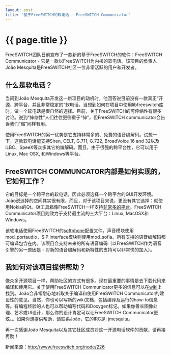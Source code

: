 ```yaml
---
layout: post
title: "基于FreeSWITCH的软电话 - FreeSWITCH Communicator"
---
```


# {{ page.title }}


FreeSWITCH团队日前宣布了一款新的基于FreeSWITCH的软件：FreeSWITCH Communicator - 它是一款以FreeSWITCH为内核的软电话。该项目的负责人João Mesquita是FreeSWITCH社区一位非常活跃的用户和开发者。

什么是软电话？
-------- 
当问到João Mesquita开发这一新项目的动机时，他回答说目前没有一款真正“开源、跨平台、并且非常稳定的”软电话，当想到如何在项目中使用libfreeswitch库时，做一个软电话是很自然的选择。目前，关于FreeSWITCH的可伸缩性有很多讨论。说到“伸缩性”人们往往更侧重于“伸”，但FreeSWITCH communicator会告诉我们“缩”同样有用。

使用FreeSWITCH的另一优势是它支持非常多的、免费的语音编解码。试想一下，这款软电话能支持Siren, CELT, G.711, G.722, BroadVoice 16 and 32以及iLBC、SpeeX等众多其它的编解码。而且，由于很强的跨平台性，它可以用于Linux, Mac OSX, 和Windows等平台。

FreeSWITCH COMMUNCATOR内部是如何实现的，它如何工作？
--------

它的目标是一个跨平台的软电话，因此必须选择一个跨平台的GUI开发环境。João说选择的空间其实很有限，而且，对于该项目来说，更没有其它选择：就使用Nokia的Qt。Qt工具箱像FreeSWITCH一样支持[非常多的平台](http://doc.trolltech.com/4.6/supported-platforms.html)。FreeSWITCH Communicator项目则致力于支持最主流的三大平台：Linux, MacOSX和Windows。
 
该软电话使用FreeSWITCH的[softphone](http://svn.freeswitch.org/svn/configs/softphone/)配置文件，声音模块使用mod_portaudio，SIP interface模块则使用mod_sofia。所有支持的语音编解码都可编译包含在内。该项目会支持未来的所有语音编码（以FreeSWITCH作为语音引擎的另一原因是 - 对新的语音编解码和新特性的支持可以非常快的加入）。

我如何对该项目提供帮助？
-------- 

像众多开源项目一样，帮助社区的方式有很多。现在最重要的事情是去下载代码来编译和使用它。关于使用FreeSWITCH Communicator更多的信息可以在[wiki](http://wiki.freeswitch.org/wiki/FSComm)上找到。João会非常耐心地听取关于编译和使用FreeSWITCH Communicator的建设性的意见。当然，你也可以写新的wiki文档，包括编译及运行的how-to信息等。有编程经验的人也可以帮助编写代码和Doxygen标记。如果你善长图像处理、艺术或UI设计，那么你的设计肯定可以让FreeSWITCH Communicator更炫。。如果你想提供帮助，请联系João，它的IRC是: jmesquita。

再一次感谢João Mesquita以及其它社区成员对这一开源电话软件的贡献，请再接再励！

新闻来源：<http://www.freeswitch.org/node/226>
